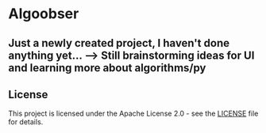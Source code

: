 # Algoobser

## Just a newly created project, I haven't done anything yet... --> Still brainstorming ideas for UI and learning more about algorithms/py

## License

This project is licensed under the Apache License 2.0 - see the [LICENSE](./LICENSE) file for details.


